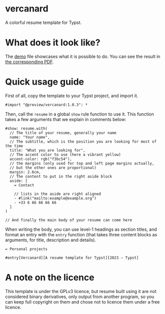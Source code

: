 # vercanard

A colorful resume template for Typst.

# What does it look like?

The [demo](template/main.typ) file showcases what it is possible to do.
You can see the result in [the corresponding PDF](demo.pdf).

# Quick usage guide

First of all, copy the template to your Typst project, and import it.

```typst
#import "@preview/vercanard:1.0.3": *
```

Then, call the `resume` in a global `show` rule function to use it.
This function takes a few arguments that we explain in comments below:

```typst
#show: resume.with(
  // The title of your resume, generally your name
  name: "Your name",
  // The subtitle, which is the position you are looking for most of the time
  title: "What you are looking for",
  // The accent color to use (here a vibrant yellow)
  accent-color: rgb("f3bc54"),
  // the margins (only used for top and left page margins actually,
  // but the other ones are proportional)
  margin: 2.6cm,
  // The content to put in the right aside block
  aside: [
    = Contact

    // lists in the aside are right aligned
    - #link("mailto:example@example.org")
    - +33 6 66 66 66 66
  ]
)

// And finally the main body of your resume can come here
```

When writing the body, you can use level-1 headings as section titles,
and format an entry with the `entry` function (that takes three content
blocks as arguments, for title, description and details).

```typst
= Personal projects

#entry[Vercanard][A resume template for Typst][2023 — Typst]
```

# A note on the licence

This template is under the GPLv3 licence, but resume built
using it are not considered binary derivatives, only output
from another program, so you can keep full copyright on them
and chose not to licence them under a free licence.
